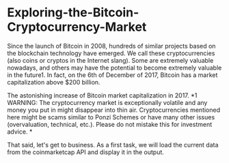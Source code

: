 # Exploring-the-Bitcoin-Cryptocurrency-Market
Since the launch of Bitcoin in 2008, hundreds of similar projects based on the blockchain technology have emerged. We call these cryptocurrencies (also coins or cryptos in the Internet slang). Some are extremely valuable nowadays, and others may have the potential to become extremely valuable in the future1. In fact, on the 6th of December of 2017, Bitcoin has a market capitalization above $200 billion.


The astonishing increase of Bitcoin market capitalization in 2017.
*1 WARNING: The cryptocurrency market is exceptionally volatile and any money you put in might disappear into thin air. Cryptocurrencies mentioned here might be scams similar to Ponzi Schemes or have many other issues (overvaluation, technical, etc.). Please do not mistake this for investment advice. *

That said, let's get to business. As a first task, we will load the current data from the coinmarketcap API and display it in the output.
